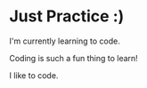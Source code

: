 <!DOCTYPE html>
<html>
<head>
  <title># hello-world</title>
</head>
<body>
<h1>Just Practice :)</h1>

<p>I'm currently learning to code.</p>
<p>Coding is such a fun thing to learn!</p>
<p>I like to code.</p>
</body>
<html>
